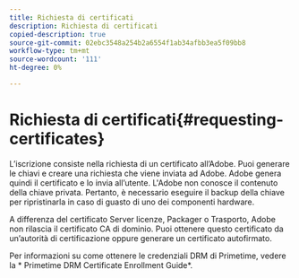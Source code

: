 ```yaml
---
title: Richiesta di certificati
description: Richiesta di certificati
copied-description: true
source-git-commit: 02ebc3548a254b2a6554f1ab34afbb3ea5f09bb8
workflow-type: tm+mt
source-wordcount: '111'
ht-degree: 0%

---
```


# Richiesta di certificati{#requesting-certificates}

L’iscrizione consiste nella richiesta di un certificato all’Adobe. Puoi generare le chiavi e creare una richiesta che viene inviata ad Adobe. Adobe genera quindi il certificato e lo invia all’utente. L&#39;Adobe non conosce il contenuto della chiave privata. Pertanto, è necessario eseguire il backup della chiave per ripristinarla in caso di guasto di uno dei componenti hardware.

A differenza del certificato Server licenze, Packager o Trasporto, Adobe non rilascia il certificato CA di dominio. Puoi ottenere questo certificato da un’autorità di certificazione oppure generare un certificato autofirmato.

Per informazioni su come ottenere le credenziali DRM di Primetime, vedere la * Primetime DRM Certificate Enrollment Guide*.
